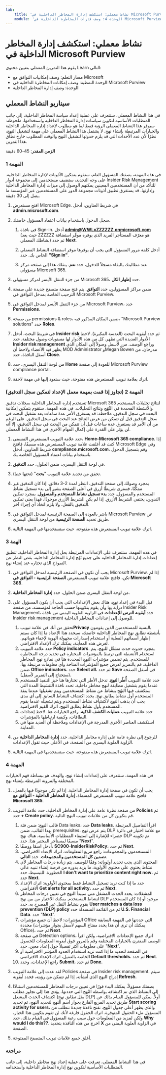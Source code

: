 ```yaml
---
lab:
    title: 'نشاط معملي: استكشف إدارة المخاطر الداخلية في Microsoft Purview'    
    module: 'الوحدة 4: وصف قدرات المخاطرة الداخلية في Microsoft Purview'
---
```



# <a name="lab-explore-insider-risk-management-in-microsoft-purview"></a>نشاط معملي: استكشف إدارة المخاطر الداخلية في Microsoft Purview

يقوم هذا التمرين المعملي بتعيين محتوى Learn التالي:

- مسار التعلم: وصف إمكانيات التوافق مع Microsoft
- الوحدة النمطية: وصف إمكانات المخاطرة الداخلية في Microsoft Purview
- الوحدة: وصف إدارة المخاطر الداخلية

## <a name="lab-scenario"></a>سيناريو النشاط المعملي

في هذا النشاط المعملي، ستتعرف على عملية إعداد سياسة المخاطر الداخلية، إلى جانب المتطلبات الأساسية لتكوين سياسات إدارة المخاطر الداخلية واستخدامها.  ملحوظة: سيوفر هذا النشاط المعملي الرؤية فقط لما هو مطلوب لإعداد إدارة المخاطر الداخلية والخيارات المرتبطة بإنشاء نهج.  لا يشتمل هذا النشاط المعملي على مهمة لتشغيل النهج، نظرًا لأن عدد الأحداث التي قد يلزم حدوثها لتشغيل النهج والوقت المطلوب خارج نطاق هذا التمرين.

**الزمن المقدر**: 45-60 دقيقة

### <a name="task-1"></a>المهمة 1

في هذه المهمة، بصفتك المسؤول العام، ستقوم بتمكين الأذونات لإدارة المخاطر الداخلية.  على وجه التحديد، ستضيف مستخدمين إلى مجموعة أدوار Insider Risk Management للتأكد من أن المستخدمين المعينين يمكنهم الوصول إلى ميزات إدارة المخاطر الداخلية وإدارتها.  قد يستغرق تطبيق أذونات مجموعة الدور على المستخدمين عبر المؤسسة ما يصل إلى 30 دقيقة.

1. افتح مستعرض Microsoft Edge. في شريط العناوين، أدخل **admin.microsoft.com**.

1. سجل الدخول باستخدام بيانات اعتماد المسؤول خاصتك.
    1. في نافذة Sign-in، أدخل **admin@WWLxZZZZZZ.onmicrosoft.com** (حيث يعد ZZZZZZ هو معرّف المستأجر الفريد الذي يوفره موفّر استضافة نشاطك المعملي) ثم حدد **Next**.

    1. أدخل كلمة مرور المسؤول التي يجب أن يوفرها موفر استضافة النشاط المعملي الخاص بك. حدد **"Sign in"**.
    1. عند مطالبتك بالبقاء مسجلاً للدخول، حدد **نعم**. ينقلك هذا إلى صفحة مركز مسؤولي Microsoft 365.

1. من جزء التنقل الأيسر لمركز مسؤولي Microsoft 365، حدد **إظهار الكل**.

1. ضمن مراكز المسؤولين، حدد **التوافق**.  يتم فتح صفحة متصفح جديدة على صفحة الترحيب الخاصة بمدخل التوافق في Microsoft Purview.  

1. من جزء التنقل الأيسر لمدخل التوافق في Microsoft Purview، حدد **Permissions**.

1. من صفحة permissions & roles، ضمن المكان المذكور فيه، "Microsoft Purview solutions" حدد **Roles**.

1. في شريط البحث، أدخل **Insider risk** ثم حدد أيقونة البحث (العدسة المكبرة).  لاحظ الأدوار العديدة التي تظهر.  كل من هذه الأدوار لها مستويات وصول مختلفة.  حدد **Insider risk management** وراجع الوصف.  مرر لأسفل وصولاً إلى المكان الذي يظهر فيه الأعضاء ولاحظ أن MOD Administrator وMegan Bowen مدرجان. من أسفل النافذة، حدد **Close**.

1. من لوحة التنقل اليسرى، حدد **Home** للعودة إلى صفحة Microsoft Purview compliance portal.

1. اترك بعلامة تبويب المستعرض هذه مفتوحة، حيث ستعود إليها في مهمة لاحقة.

### <a name="task-2-skip-if-you-did-the-setup-lab-task-to-enable-the-audit-log"></a>المهمة 2 (تجاوز إذا قمت بمهمة معمل الإعداد لتمكين سجل التدقيق)

تستخدم إدارة المخاطر الداخلية سجلات تدقيق Microsoft 365 لنتائج تحليلات المستخدم والأنشطة المحددة في النُهُج ونتائج التحليلات. في هذه المهمة، ستقوم بتمكين إمكانية البحث في سجل التدقيق. ملاحظة:  قد يستغرق الأمر عدة ساعات بعد تشغيل البحث في سجل التدقيق قبل أن تتمكن من عرض النتائج عند البحث في سجل التدقيق.  على الرغم من أن الأمر قد يستغرق عدة ساعات قبل أن تتمكن من البحث في سجل التدقيق، إلا أنه لن يؤثر على القدرة على إكمال المهام الأخرى في هذا النشاط المعملي.

1. حدد علامة التبويب المستعرض المسمى، **Home-Microsoft 365 compliance**.  إذا كنت قد أغلقت علامة تبويب المستعرض هذه مسبقًا، فافتح Microsoft Edge وفي شريط العناوين، أدخل **compliance.microsoft.com**، وقم بتسجيل الدخول باستخدام بيانات اعتماد المسؤول الخاصة بك.

1. في لوحة التنقل اليسرى، ضمن الحلول، حدد **التدقيق**.

1. تحقق من تحديد علامة التبويب "**بحث**" (تحتها خط).

1. بمجرد وصولك إلى صفحة التدقيق، انتظر لمدة 2-3 دقائق.  إذا كان التدقيق غير ممكَّنًا، فسترى شريطًا أزرق في أعلى الصفحة يشير إلى بدء تسجيل نشاط المستخدم والمسؤول.  حدد **بدء تسجيل نشاط المستخدم والمسؤول**.  بمجرد تمكين التدوين، يختفي الشريط الأزرق.  إذا لم يكن الشريط الأزرق موجودًا، فهذا يعني تمكين التدقيق بالفعل، ولا يلزم اتخاذ أي إجراء آخر.

1. باشر بالعودة إلى الصفحة الرئيسية لمدخل التوافق في Microsoft Purview عن طريق تحديد **الصفحة الرئيسية** من لوحة التنقل اليسرى.

1. اترك علامة تبويب المستعرض هذه مفتوحة، حيث ستستخدمها في المهمة التالية.

### <a name="task-3"></a>الهمة 3

في هذه المهمة، ستتعرف على الإعدادات المرتبطة بحل إدارة المخاطر الداخلية.  تنطبق إعدادات إدارة المخاطر الداخلية على جميع نُهُج إدارة المخاطر الداخلية، بغض النظر عن النموذج الذي تختاره عند إنشاء نهج.

1. يجب أن تكون في الصفحة الرئيسية لمدخل التوافق في Microsoft Purview. إذا لم تكن، فافتح علامة تبويب المستعرض **الصفحة الرئيسية - التوافق في Microsoft 365**.

1. من لوحة التنقل اليسرى ضمن الحلول، حدد **إدارة المخاطر الداخلية**.

1. قبل البدء في إعداد نهج، هناك بعض الإعدادات التي يجب أن يكون المسؤول على دراية بها وأن يقوم بتكوينها حسب الحاجة لمؤسسته. من صفحة Insider Risk Management، حدد **أيقونة الترس للإعدادات** في الزاوية العلوية اليمنى من نافذة Insider risk management للوصول إلى إعدادات المخاطر الداخلية.  
    1. تحقق من أنك في علامة تبويب**Privacy** بالنسبة للمستخدمين الذين يقومون بأنشطة تطابق نهج المخاطر الداخلية خاصتك، سيحدد هذا الإعداد ما إذا كان سيتم إظهار أسمائهم الفعلية أو استخدام إصدارات مجهولة الهوية لإخفاء هوياتهم.  لغرض هذه المعاينة، يمكنك ترك الإعداد الافتراضي.
    1. حدد علامة التبويب **Policy indicators**. بمجرد حدوث حدث مشغّل للنهج، يتم استخدام الأنشطة التي ترتبط بالمؤشرات المختارة في تحديد درجة المخاطرة للمستخدم. يتم تضمين مؤشرات النهج المحددة هنا في نماذج نهج المخاطر الداخلية.  قم بالتمرير لعرض جميع المؤشرات المتاحة وأي معلومات مرتبطة بها. ضمن **Office indicators**، حدد **Select all**، ثم حدد **Save** في أسفل الصفحة (ستحتاج إلى التمرير لأسفل).
    1. حدد علامة التبويب **أُطُر النهج**. تدخل الأطر التي تختارها هنا حيز التنفيذ للمستخدم عندما يقوم بتشغيل مطابقة لنهج مخاطر داخلية.   تحدد نافذة التنشيط المدة التي ستكشف فيها النهُج بنشاط عن نشاط المستخدمين ويتم تشغيلها عندما ينفذ المستخدم أول نشاط يطابق نهج. يحدد اكتشاف النشاط السابق إلى أي مدى يجب أن يذهب النهج لاكتشاف نشاط المستخدم ويتم تشغيله عندما يقوم المستخدم بأول نشاط يطابق النهج.  اترك القيم الافتراضية.
    1. حدد علامة التبويب **عمليات الكشف الذكية**. راجع الخيارات هنا.  لاحظ إعدادات النطاقات، وكيفية ارتباطها بالمؤشرات.
    1. استكشف العناصر الأخرى المدرجة في الإعدادات وملاحظة أن العديد منها في المعاينة.

1. للرجوع إلى نظرة عامة على إدارة مخاطر الداخلية، حدد **إدارة المخاطر الداخلية** من الزاوية العلوية اليسرى من الصفحة، في الأعلى حيث تقول الإعدادات.

1. اترك علامة تبويب المستعرض هذه مفتوحة، حيث ستستخدمها في المهمة التالية.

### <a name="task-4"></a>المهمة 4

في هذه المهمة، ستتعرف على إعدادات إنشاء نهج.  والهدف هو ببساطة فهم الخيارات المختلفة والمرونة المرتبطة بإنشاء نهج.

1. يجب أن تكون في صفحة إدارة المخاطر الداخلية.  إذا لم تكن موجودًا فيها بالفعل، فافتح علامة تبويب المستعرض المسماة، **إدارة المخاطر الداخلية - التوافق مع Microsoft 365**.

1. من صفحة نظرة عامة على إدارة المخاطر الداخلية، حدد علامة التبويب **Policies** ثم حدد **+ Create policy**.  قم بتكوين كل من علامات تبويب النهج التالية.

    1. قالب النهج: ضمن فئة Data leaks، حدد **Data leaks**.  اقرأ التفاصيل المرتبطة بهذا القالب. ضمن prerequisites، يتم عرض نهج DLP مع علامة اختيار في دائرة خضراء للإشارة إلى استيفاء المتطلبات الأساسية.  هناك نهج DLP تم تكوينه مسبقًا لمستأجر المختبر هذا. حدد "**Next**". 
    1. أدخل اسمًا ووصفًا، **SC900-InsiderRiskPolicy**، ثم حدد **Next**.
    1. المستخدمون والمجموعات:  راجع مربع المعلومات.  اترك الإعداد الافتراضي، **تضمين كل المستخدمين والمجموعات**.  حدد ⁧**⁩التالي⁧**⁩.
    1. المحتوى الذي يجب تحديد أولوياته: وفقًا للوصف، يتم زيادة درجات المخاطر لأي نشاط يحتوي على محتوى الأولوية، ما يزيد بدوره من فرصة إنشاء تنبيه عالي الخطورة. للتبسيط، حدد **I don't want to prioritize content right now**، ثم حدد **Next**.
    1. حدد ما إذا كنت تريد تسجيل النشاط فقط بمحتوى الأولوية: اترك الإعداد الافتراضي **Get alerts for all activity**، ثم حدد **Next**.
    1. المشغلات: يحدد الحدث المشغل متى سيبدأ النهج في تعيين درجات المخاطر لنشاط المستخدم.  يمكنك الاختيار من بين نهج DLP موجود أو إذا كان المستخدم يقوم بنشاط النقل غير المصرح به. حدد **User matches a data loss prevention (DLP) policy** ثم من القائمة المنسدلة حدد **U.S. Financial Data**. حدد "**Next**".
    1. المؤشرات: لاحظ أن جميع مؤشرات Office التي حددتها في المهمة السابقة محددة (يمكنك أن ترى أن هذا يحدد مفتاح السهم لأسفل بجوار مؤشرات Office)، ثم حدد **Next**.
    1. في صفحة Detection options، اترك جميع الإعدادات الافتراضية، ولكن اقرأ الوصف المقترن بالخيارات المختلفة وقم بالمرور فوق أيقونة المعلومات للحصول على معلومات أكثر تفصيلاً حول إعداد معين.  حدد "**Next**".
    1. في الصفحة لتحديد ما إذا كنت تريد استخدام الحدود المؤشر الافتراضية أو الخاصة بالعميل، اترك الإعداد الافتراضي **Default thresholds**، ثم حدد **Next**.
    1. راجع الإعدادات، وحدد **Submit**، ثم حدد **Done**.

1. لقد عدت إلى علامة التبويب Policies في صفحة Insider risk management.  سيتم إدراج النهج الذي أنشأته.  إذا لم تتمكن من رؤيته، فحدد أيقونة **Refresh**.

1. بصفتك مسؤولاً، يمكنك البدء فورًا في تعيين درجات المخاطر للمستخدمين استنادًا إلى النشاط الذي تم اكتشافه بواسطة النُهج التي حددتها. يؤدي هذا إلى تجاوز مطلب اكتشاف الحدث المشغل (مثل تطابق نهج DLP) أولاً.  يمكن للمسؤول القيام بذلك عن طريق تحديد المربع الفارغ بجوار اسم النهج لتحديد النهج، ثم تحديد **Start scoring activity for users**، والذي يظهر أعلى جدول النُهج.  تفتح نافذة جديدة تتطلب من المسؤول ملء الحقول المتوفرة. اترك الحقول فارغة لأنك لن تقوم بتكوين هذا الخيار، ولكن لمزيد من المعلومات حول سبب رغبة المسؤول في القيام بذلك، حدد **Why would I do this??‎**.  اخرج من هذه النافذة بتحديد **X** في الزاوية العلوية اليمنى من الصفحة.

1. أغلق جميع علامات تبويب المتصفح المفتوحة.

### <a name="review"></a>مراجعة

في هذا النشاط المعملي، تعرفت على عملية إعداد نهج مخاطر داخلية، إلى جانب المتطلبات الأساسية لتكوين نهج إدارة المخاطر الداخلية واستخدامه.
